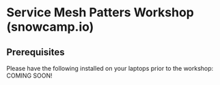 # Service Mesh Patters Workshop (snowcamp.io)

## Prerequisites
Please have the following installed on your laptops prior to the workshop: 
COMING SOON! 
